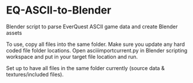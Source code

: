 # EQ-ASCII-to-Blender
Blender script to parse EverQuest ASCII game data and create Blender assets

To use, copy all files into the same folder. Make sure you update any hard coded file folder locations. Open asciiimportcurrent.py in Blender scripting workspace and put in your target file location and run.

Set up to have all files in the same folder currently (source data & textures/included files).
